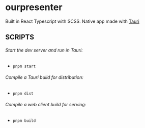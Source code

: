 # ourpresenter

Built in React Typescript with SCSS.
Native app made with [Tauri](https://tauri.app/)

## SCRIPTS

###### Start the dev server and run in Tauri:

- `pnpm start`

###### Compile a Tauri build for distribution:

- `pnpm dist`

###### Compile a web client build for serving:

- `pnpm build`
